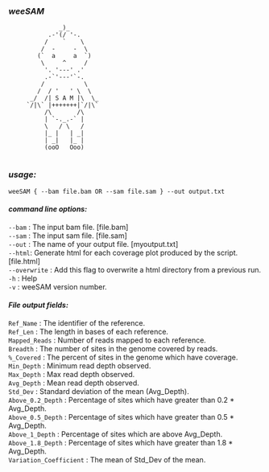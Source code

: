 ### _weeSAM_  
```  
              _)_
           .-'(/ '-.
          /    `    \
         /  -     -  \
        (`  a     a  `)
         \     ^     /
          '. '---' .'
          .-`'---'`-.
         /           \
        /  / '   ' \  \
      _/  /| S A M |\  \_
     `/|\` |+++++++|`/|\`
          /\       /\
          | `-._.-` |
          \   / \   /
          |_ |   | _|
          | _|   |_ |
          (ooO   Ooo)


``` 

### _usage:_ ### 
``weeSAM { --bam file.bam OR --sam file.sam } --out output.txt `` 


#### _command line options:_   ####  
`--bam` : The input bam file. [file.bam]   
`--sam` : The input sam file. [file.sam]   
`--out` : The name of your output file. [myoutput.txt]     
`--html`: Generate html for each coverage plot produced by the script. [file.html]      
`--overwrite`	: Add this flag to overwrite a html directory from a previous run.
`-h`    : Help   
`-v`	: weeSAM version number.

#### _File output fields:_  ####  
`Ref_Name` : The identifier of the reference.  
`Ref_Len` : The length in bases of each reference.  
`Mapped_Reads` : Number of reads mapped to each reference.  
`Breadth` : The number of sites in the genome covered by reads.  
`%_Covered` : The percent of sites in the genome which have coverage.  
`Min_Depth` : Minimum read depth observed.  
`Max_Depth` : Max read depth observed.  
`Avg_Depth` : Mean read depth observed.  
`Std_Dev` : Standard deviation of the mean (Avg_Depth).  
`Above_0.2_Depth` : Percentage of sites which have greater than 0.2 * Avg_Depth.  
`Above_0.5_Depth` : Percentage of sites which have greater than 0.5 * Avg_Depth.  
`Above_1_Depth` : Percentage of sites which are above Avg_Depth.  
`Above_1.8_Depth` : Percentage of sites which have greater than 1.8 * Avg_Depth.  
`Variation_Coefficient` : The mean of Std_Dev of the mean.  


